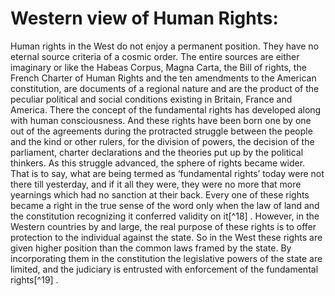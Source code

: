 Western view of Human Rights:
=============================

Human rights in the West do not enjoy a permanent position. They have no
eternal source criteria of a cosmic order. The entire sources are either
imaginary or like the Habeas Corpus, Magna Carta, the Bill of rights,
the French Charter of Human Rights and the ten amendments to the
American constitution, are documents of a regional nature and are the
product of the peculiar political and social conditions existing in
Britain, France and America. There the concept of the fundamental rights
has developed along with human consciousness. And these rights have been
born one by one out of the agreements during the protracted struggle
between the people and the kind or other rulers, for the division of
powers, the decision of the parliament, charter declarations and the
theories put up by the political thinkers. As this struggle advanced,
the sphere of rights became wider. That is to say, what are being termed
as ‘fundamental rights’ today were not there till yesterday, and if it
all they were, they were no more that more yearnings which had no
sanction at their back. Every one of these rights became a right in the
true sense of the word only when the law of land and the constitution
recognizing it conferred validity on it[^18] . However, in the Western
countries by and large, the real purpose of these rights is to offer
protection to the individual against the state. So in the West these
rights are given higher position than the common laws framed by the
state. By incorporating them in the constitution the legislative powers
of the state are limited, and the judiciary is entrusted with
enforcement of the fundamental rights[^19] .


